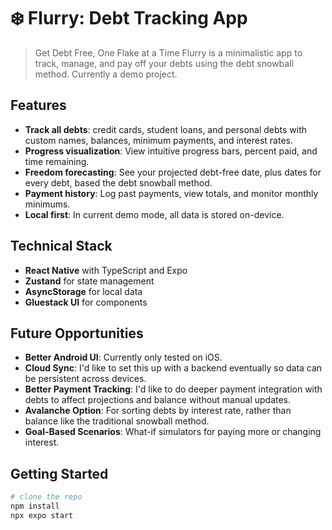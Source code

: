 # ❄️ Flurry: Debt Tracking App

> Get Debt Free, One Flake at a Time
> Flurry is a minimalistic app to track, manage, and pay off your debts using the debt snowball method. Currently a demo project.

## Features

- **Track all debts**: credit cards, student loans, and personal debts with custom names, balances, minimum payments, and interest rates.
- **Progress visualization**: View intuitive progress bars, percent paid, and time remaining.
- **Freedom forecasting**: See your projected debt-free date, plus dates for every debt, based the debt snowball method.
- **Payment history**: Log past payments, view totals, and monitor monthly minimums.
- **Local first**: In current demo mode, all data is stored on-device.

## Technical Stack

- **React Native** with TypeScript and Expo
- **Zustand** for state management
- **AsyncStorage** for local data
- **Gluestack UI** for components

## Future Opportunities

- **Better Android UI**: Currently only tested on iOS.
- **Cloud Sync**: I'd like to set this up with a backend eventually so data can be persistent across devices.
- **Better Payment Tracking**: I'd like to do deeper payment integration with debts to affect projections and balance without manual updates.
- **Avalanche Option**: For sorting debts by interest rate, rather than balance like the traditional snowball method.
- **Goal-Based Scenarios**: What-if simulators for paying more or changing interest.

## Getting Started

```bash
# clone the repo
npm install
npx expo start
```
